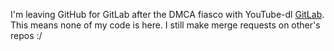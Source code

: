 I'm leaving GitHub for GitLab after the DMCA fiasco with YouTube-dl  [GitLab](https://gitlab.com/CodeLongAndProsper90).
This means none of my code is here. I still make merge requests on other's repos :/
